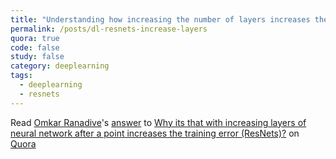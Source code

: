 ```yaml
---
title: "Understanding how increasing the number of layers increases the training error after a point and how Resnets solve it"
permalink: /posts/dl-resnets-increase-layers
quora: true 
code: false 
study: false
category: deeplearning
tags:
  - deeplearning
  - resnets
---
```




<span class='quora-content-embed' data-name='Why-its-that-with-increasing-layers-of-neural-network-after-a-point-increases-the-training-error-ResNets/answer/Omkar-Ranadive'>Read <a class='quora-content-link' data-width='100vw' data-height='100vh' href='https://www.quora.com/Why-its-that-with-increasing-layers-of-neural-network-after-a-point-increases-the-training-error-ResNets/answer/Omkar-Ranadive' data-type='answer' data-id='128932088' data-key='7ca0b4cd9ea668c0e8d63440d5c878d5' load-full-answer='True' data-embed='nyjkuxd'><a href='https://www.quora.com/Omkar-Ranadive'>Omkar Ranadive</a>&#039;s <a href='/Why-its-that-with-increasing-layers-of-neural-network-after-a-point-increases-the-training-error-ResNets#ans128932088'>answer</a> to <a href='/Why-its-that-with-increasing-layers-of-neural-network-after-a-point-increases-the-training-error-ResNets' ref='canonical'><span class="rendered_qtext">Why its that with increasing layers of neural network after a point increases the training error (ResNets)?</span></a></a> on <a href='https://www.quora.com'>Quora</a><script type="text/javascript" src="https://www.quora.com/widgets/content"></script></span>

